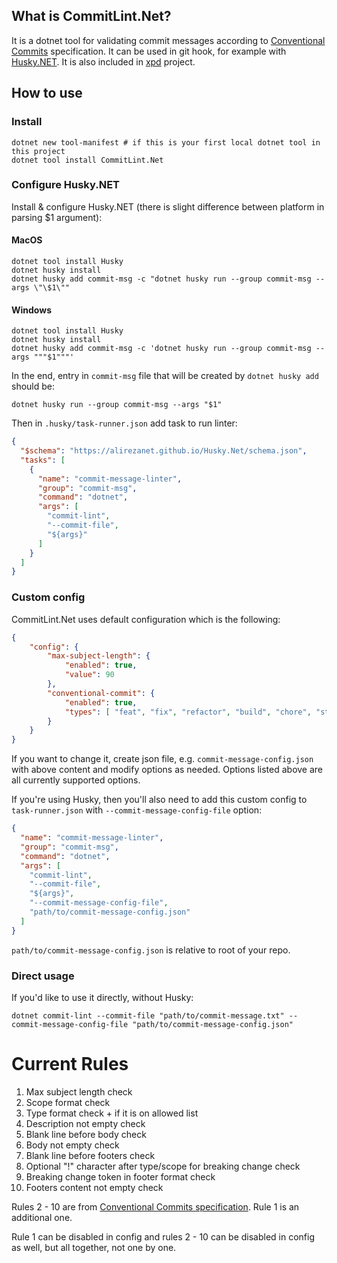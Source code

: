 ## What is CommitLint.Net?

It is a dotnet tool for validating commit messages according to [Conventional Commits](https://www.conventionalcommits.org/en/v1.0.0/) specification. It can be used in git hook, for example with [Husky.NET](https://alirezanet.github.io/Husky.Net/). It is also included in [xpd](https://github.com/tomwis/xpd) project.

## How to use

### Install
```shell
dotnet new tool-manifest # if this is your first local dotnet tool in this project
dotnet tool install CommitLint.Net
```

### Configure Husky.NET

Install & configure Husky.NET (there is slight difference between platform in parsing $1 argument):

#### MacOS
```shell
dotnet tool install Husky
dotnet husky install
dotnet husky add commit-msg -c "dotnet husky run --group commit-msg --args \"\$1\""
```

#### Windows
```shell
dotnet tool install Husky
dotnet husky install
dotnet husky add commit-msg -c 'dotnet husky run --group commit-msg --args """$1"""'
```

In the end, entry in `commit-msg` file that will be created by `dotnet husky add` should be:
```shell
dotnet husky run --group commit-msg --args "$1"
```

Then in `.husky/task-runner.json` add task to run linter:
```json
{
  "$schema": "https://alirezanet.github.io/Husky.Net/schema.json",
  "tasks": [
    {
      "name": "commit-message-linter",
      "group": "commit-msg",
      "command": "dotnet",
      "args": [
        "commit-lint",
        "--commit-file",
        "${args}"
      ]
    }
  ]
}
```


### Custom config

CommitLint.Net uses default configuration which is the following:
```json
{
    "config": {
        "max-subject-length": {
            "enabled": true,
            "value": 90
        },
        "conventional-commit": {
            "enabled": true,
            "types": [ "feat", "fix", "refactor", "build", "chore", "style", "test", "docs", "perf", "revert" ]
        }
    }
}
```

If you want to change it, create json file, e.g. `commit-message-config.json` with above content and modify options as needed. Options listed above are all currently supported options.

If you're using Husky, then you'll also need to add this custom config to `task-runner.json` with `--commit-message-config-file` option:

```json
{
  "name": "commit-message-linter",
  "group": "commit-msg",
  "command": "dotnet",
  "args": [
    "commit-lint",
    "--commit-file",
    "${args}",
    "--commit-message-config-file",
    "path/to/commit-message-config.json"
  ]
}
```
`path/to/commit-message-config.json` is relative to root of your repo.


### Direct usage

If you'd like to use it directly, without Husky:
```shell
dotnet commit-lint --commit-file "path/to/commit-message.txt" --commit-message-config-file "path/to/commit-message-config.json"
```


# Current Rules

1. Max subject length check
2. Scope format check
3. Type format check + if it is on allowed list
4. Description not empty check
5. Blank line before body check
6. Body not empty check
7. Blank line before footers check
8. Optional "!" character after type/scope for breaking change check
9. Breaking change token in footer format check
10. Footers content not empty check

Rules 2 - 10 are
from [Conventional Commits specification](https://www.conventionalcommits.org/en/v1.0.0/#specification). Rule 1 is an additional one.

Rule 1 can be disabled in config and rules 2 - 10 can be disabled in config as well, but all together, not one by one.